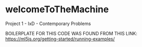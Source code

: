 # welcomeToTheMachine
Project 1 - IxD - Contemporary Problems 

BOILERPLATE FOR THIS CODE WAS FOUND FROM THIS LINK: 
https://ml5js.org/getting-started/running-examples/
